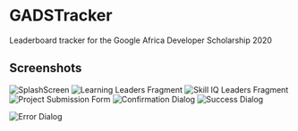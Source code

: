 # GADSTracker
Leaderboard tracker for the Google Africa Developer Scholarship 2020

Screenshots
-----------

![SplashScreen](splashscreen.PNG "Splash Screen")
![Learning Leaders Fragment](hourleaders.PNG "Learning Leaders Fragment")
![Skill IQ Leaders Fragment](skillLeaders.PNG "Skill IQ Leaders Fragment")
![Project Submission Form](projectsubmission.PNG "Project Submission Form")
![Confirmation Dialog](confirmationDialog.PNG "Confirmation Dialog")
![Success Dialog](success.PNG "Success Dialog")

![Error Dialog](error.PNG "Error Dialog")
